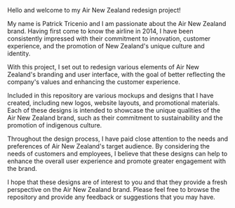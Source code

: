 Hello and welcome to my Air New Zealand redesign project!

My name is Patrick Tricenio and I am passionate about the Air New Zealand brand. Having first come to know the airline in 2014, I have been consistently impressed with their commitment to innovation, customer experience, and the promotion of New Zealand's unique culture and identity.

With this project, I set out to redesign various elements of Air New Zealand's branding and user interface, with the goal of better reflecting the company's values and enhancing the customer experience.

Included in this repository are various mockups and designs that I have created, including new logos, website layouts, and promotional materials. Each of these designs is intended to showcase the unique qualities of the Air New Zealand brand, such as their commitment to sustainability and the promotion of indigenous culture.

Throughout the design process, I have paid close attention to the needs and preferences of Air New Zealand's target audience. By considering the needs of customers and employees, I believe that these designs can help to enhance the overall user experience and promote greater engagement with the brand.

I hope that these designs are of interest to you and that they provide a fresh perspective on the Air New Zealand brand. Please feel free to browse the repository and provide any feedback or suggestions that you may have.





